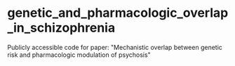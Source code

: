 # genetic_and_pharmacologic_overlap_in_schizophrenia
Publicly accessible code for paper: "Mechanistic overlap between genetic risk and pharmacologic modulation of psychosis"
